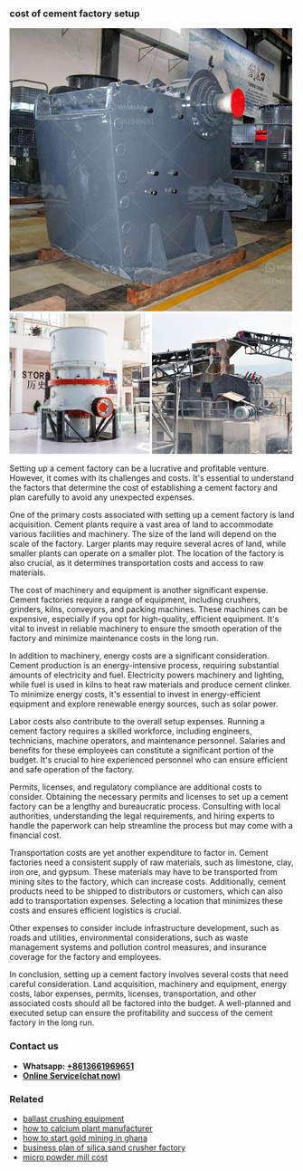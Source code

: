 <h3>cost of cement factory setup</h3><img src='1704951610.jpg' alt=''><p>Setting up a cement factory can be a lucrative and profitable venture. However, it comes with its challenges and costs. It's essential to understand the factors that determine the cost of establishing a cement factory and plan carefully to avoid any unexpected expenses.</p><p>One of the primary costs associated with setting up a cement factory is land acquisition. Cement plants require a vast area of land to accommodate various facilities and machinery. The size of the land will depend on the scale of the factory. Larger plants may require several acres of land, while smaller plants can operate on a smaller plot. The location of the factory is also crucial, as it determines transportation costs and access to raw materials.</p><p>The cost of machinery and equipment is another significant expense. Cement factories require a range of equipment, including crushers, grinders, kilns, conveyors, and packing machines. These machines can be expensive, especially if you opt for high-quality, efficient equipment. It's vital to invest in reliable machinery to ensure the smooth operation of the factory and minimize maintenance costs in the long run.</p><p>In addition to machinery, energy costs are a significant consideration. Cement production is an energy-intensive process, requiring substantial amounts of electricity and fuel. Electricity powers machinery and lighting, while fuel is used in kilns to heat raw materials and produce cement clinker. To minimize energy costs, it's essential to invest in energy-efficient equipment and explore renewable energy sources, such as solar power.</p><p>Labor costs also contribute to the overall setup expenses. Running a cement factory requires a skilled workforce, including engineers, technicians, machine operators, and maintenance personnel. Salaries and benefits for these employees can constitute a significant portion of the budget. It's crucial to hire experienced personnel who can ensure efficient and safe operation of the factory.</p><p>Permits, licenses, and regulatory compliance are additional costs to consider. Obtaining the necessary permits and licenses to set up a cement factory can be a lengthy and bureaucratic process. Consulting with local authorities, understanding the legal requirements, and hiring experts to handle the paperwork can help streamline the process but may come with a financial cost.</p><p>Transportation costs are yet another expenditure to factor in. Cement factories need a consistent supply of raw materials, such as limestone, clay, iron ore, and gypsum. These materials may have to be transported from mining sites to the factory, which can increase costs. Additionally, cement products need to be shipped to distributors or customers, which can also add to transportation expenses. Selecting a location that minimizes these costs and ensures efficient logistics is crucial.</p><p>Other expenses to consider include infrastructure development, such as roads and utilities, environmental considerations, such as waste management systems and pollution control measures, and insurance coverage for the factory and employees.</p><p>In conclusion, setting up a cement factory involves several costs that need careful consideration. Land acquisition, machinery and equipment, energy costs, labor expenses, permits, licenses, transportation, and other associated costs should all be factored into the budget. A well-planned and executed setup can ensure the profitability and success of the cement factory in the long run.</p><h3>Contact us</h3><ul><li><strong>Whatsapp:&nbsp;<a href="https://wa.me/8613661969651">+8613661969651</a></strong></li><li><a href="https://swt.shibang-china.com/?git&amp;zhl&amp;cost of cement factory setup"><strong>Online Service(chat now)</strong></a></li></ul><h3>Related</h3><ul><li><a href='ballast crushing equipment.md'>ballast crushing equipment</a></li><li><a href='how to calcium plant manufacturer.md'>how to calcium plant manufacturer</a></li><li><a href='how to start gold mining in ghana.md'>how to start gold mining in ghana</a></li><li><a href='business plan of silica sand crusher factory.md'>business plan of silica sand crusher factory</a></li><li><a href='micro powder mill cost.md'>micro powder mill cost</a></li></ul>